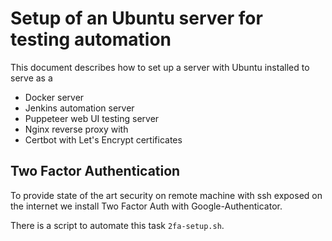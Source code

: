 # Setup of an Ubuntu server for testing automation

This document describes how to set up a server with Ubuntu installed to serve as a 
- Docker server
- Jenkins automation server
- Puppeteer web UI testing server
- Nginx reverse proxy with
- Certbot with Let's Encrypt certificates

## Two Factor Authentication

To provide state of the art security on remote machine with ssh exposed on the internet we install Two Factor Auth with Google-Authenticator. 

There is a script to automate this task `2fa-setup.sh`.
